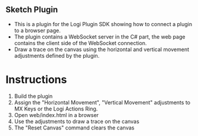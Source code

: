 Sketch Plugin
-------------

* This is a plugin for the Logi Plugin SDK showing how to connect a plugin to a browser page.
* The plugin contains a WebSocket server in the C# part, the web page contains the client side of the WebSocket connection.
* Draw a trace on the canvas using the horizontal and vertical movement adjustments defined by the plugin.

Instructions
============

1. Build the plugin
2. Assign the "Horizontal Movement", "Vertical Movement" adjustments to MX Keys or the Logi Actions Ring.
3. Open web/index.html in a browser
4. Use the adjustments to draw a trace on the canvas
5. The "Reset Canvas" command clears the canvas
